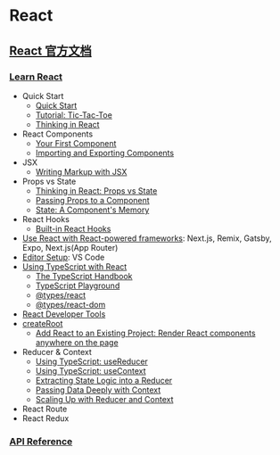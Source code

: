 # React


 
 
## [React 官方文档](https://react.dev/)

### [Learn React](https://react.dev/learn)
- Quick Start
  - [Quick Start](https://react.dev/learn)
  - [Tutorial: Tic-Tac-Toe](https://react.dev/learn/tutorial-tic-tac-toe)
  - [Thinking in React](https://react.dev/learn/thinking-in-react)
- React Components
  - [Your First Component](https://react.dev/learn/your-first-component)
  - [Importing and Exporting Components](https://react.dev/learn/importing-and-exporting-components)
- JSX
  - [Writing Markup with JSX](https://react.dev/learn/writing-markup-with-jsx)
- Props vs State
  - [Thinking in React: Props vs State](https://react.dev/learn/thinking-in-react#step-3-find-the-minimal-but-complete-representation-of-ui-state)
  - [Passing Props to a Component](https://react.dev/learn/passing-props-to-a-component)
  - [State: A Component's Memory](https://react.dev/learn/state-a-components-memory)
- React Hooks
  - [Built-in React Hooks](https://react.dev/reference/react/hooks)
- [Use React with React-powered frameworks](https://react.dev/learn/start-a-new-react-project#which-features-make-up-the-react-teams-full-stack-architecture-vision): Next.js, Remix, Gatsby, Expo, Next.js(App Router)
- [Editor Setup](https://react.dev/learn/editor-setup): VS Code
- [Using TypeScript with React](https://react.dev/learn/typescript#typescript-with-react-components)
  - [The TypeScript Handbook](https://www.typescriptlang.org/docs/handbook/intro.html)
  - [TypeScript Playground](https://www.typescriptlang.org/play)
  - [@types/react](https://www.npmjs.com/package/@types/react)
  - [@types/react-dom](https://www.npmjs.com/package/@types/react-dom)
- [React Developer Tools](https://react.dev/learn/react-developer-tools)
- [createRoot](https://react.dev/reference/react-dom/client/createRoot#rendering-a-page-partially-built-with-react)
  - [Add React to an Existing Project: Render React components anywhere on the page](https://react.dev/learn/add-react-to-an-existing-project#step-2-render-react-components-anywhere-on-the-page)
- Reducer & Context
  - [Using TypeScript: useReducer](https://react.dev/learn/typescript#typing-usereducer)
  - [Using TypeScript: useContext](https://react.dev/learn/typescript#typing-usecontext)
  - [Extracting State Logic into a Reducer](https://react.dev/learn/extracting-state-logic-into-a-reducer)
  - [Passing Data Deeply with Context](https://react.dev/learn/passing-data-deeply-with-context)
  - [Scaling Up with Reducer and Context](https://react.dev/learn/scaling-up-with-reducer-and-context)
- React Route
- React Redux

### [API Reference](https://react.dev/reference/react)






